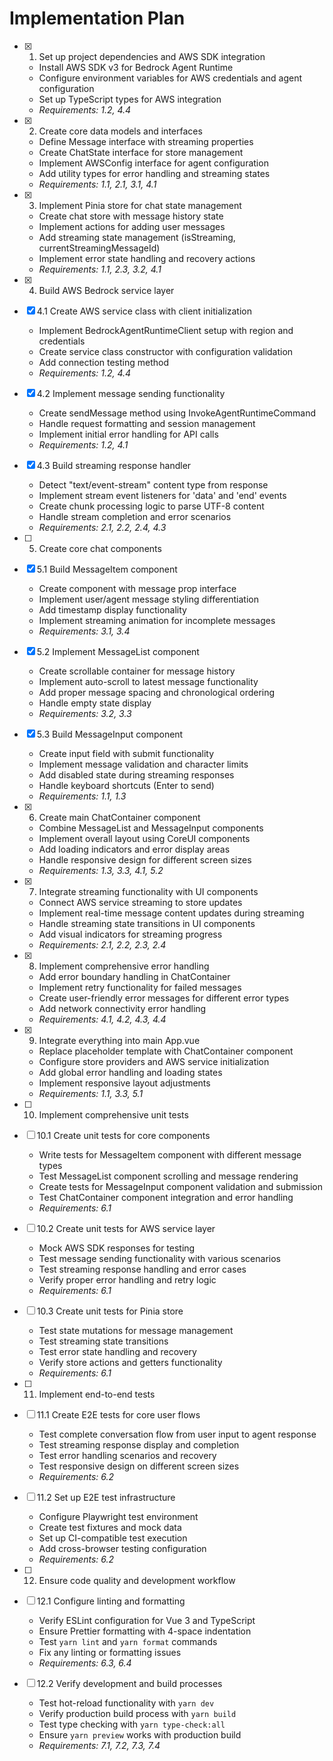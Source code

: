 # Implementation Plan

- [x]   1. Set up project dependencies and AWS SDK integration

    - Install AWS SDK v3 for Bedrock Agent Runtime
    - Configure environment variables for AWS credentials and agent configuration
    - Set up TypeScript types for AWS integration
    - _Requirements: 1.2, 4.4_

- [x]   2. Create core data models and interfaces

    - Define Message interface with streaming properties
    - Create ChatState interface for store management
    - Implement AWSConfig interface for agent configuration
    - Add utility types for error handling and streaming states
    - _Requirements: 1.1, 2.1, 3.1, 4.1_

- [x]   3. Implement Pinia store for chat state management

    - Create chat store with message history state
    - Implement actions for adding user messages
    - Add streaming state management (isStreaming, currentStreamingMessageId)
    - Implement error state handling and recovery actions
    - _Requirements: 1.1, 2.3, 3.2, 4.1_

- [x]   4. Build AWS Bedrock service layer

- [x] 4.1 Create AWS service class with client initialization

    - Implement BedrockAgentRuntimeClient setup with region and credentials
    - Create service class constructor with configuration validation
    - Add connection testing method
    - _Requirements: 1.2, 4.4_

- [x] 4.2 Implement message sending functionality

    - Create sendMessage method using InvokeAgentRuntimeCommand
    - Handle request formatting and session management
    - Implement initial error handling for API calls
    - _Requirements: 1.2, 4.1_

- [x] 4.3 Build streaming response handler

    - Detect "text/event-stream" content type from response
    - Implement stream event listeners for 'data' and 'end' events
    - Create chunk processing logic to parse UTF-8 content
    - Handle stream completion and error scenarios
    - _Requirements: 2.1, 2.2, 2.4, 4.3_

- [ ]   5. Create core chat components
- [x] 5.1 Build MessageItem component

    - Create component with message prop interface
    - Implement user/agent message styling differentiation
    - Add timestamp display functionality
    - Implement streaming animation for incomplete messages
    - _Requirements: 3.1, 3.4_

- [x] 5.2 Implement MessageList component

    - Create scrollable container for message history
    - Implement auto-scroll to latest message functionality
    - Add proper message spacing and chronological ordering
    - Handle empty state display
    - _Requirements: 3.2, 3.3_

- [x] 5.3 Build MessageInput component

    - Create input field with submit functionality
    - Implement message validation and character limits
    - Add disabled state during streaming responses
    - Handle keyboard shortcuts (Enter to send)
    - _Requirements: 1.1, 1.3_

- [x]   6. Create main ChatContainer component

    - Combine MessageList and MessageInput components
    - Implement overall layout using CoreUI components
    - Add loading indicators and error display areas
    - Handle responsive design for different screen sizes
    - _Requirements: 1.3, 3.3, 4.1, 5.2_

- [x]   7. Integrate streaming functionality with UI components

    - Connect AWS service streaming to store updates
    - Implement real-time message content updates during streaming
    - Handle streaming state transitions in UI components
    - Add visual indicators for streaming progress
    - _Requirements: 2.1, 2.2, 2.3, 2.4_

- [x]   8. Implement comprehensive error handling

    - Add error boundary handling in ChatContainer
    - Implement retry functionality for failed messages
    - Create user-friendly error messages for different error types
    - Add network connectivity error handling
    - _Requirements: 4.1, 4.2, 4.3, 4.4_

- [x]   9. Integrate everything into main App.vue

    - Replace placeholder template with ChatContainer component
    - Configure store providers and AWS service initialization
    - Add global error handling and loading states
    - Implement responsive layout adjustments
    - _Requirements: 1.1, 3.3, 5.1_

- [ ]   10. Implement comprehensive unit tests
- [ ] 10.1 Create unit tests for core components

    - Write tests for MessageItem component with different message types
    - Test MessageList component scrolling and message rendering
    - Create tests for MessageInput component validation and submission
    - Test ChatContainer component integration and error handling
    - _Requirements: 6.1_

- [ ] 10.2 Create unit tests for AWS service layer

    - Mock AWS SDK responses for testing
    - Test message sending functionality with various scenarios
    - Test streaming response handling and error cases
    - Verify proper error handling and retry logic
    - _Requirements: 6.1_

- [ ] 10.3 Create unit tests for Pinia store

    - Test state mutations for message management
    - Test streaming state transitions
    - Test error state handling and recovery
    - Verify store actions and getters functionality
    - _Requirements: 6.1_

- [ ]   11. Implement end-to-end tests
- [ ] 11.1 Create E2E tests for core user flows

    - Test complete conversation flow from user input to agent response
    - Test streaming response display and completion
    - Test error handling scenarios and recovery
    - Test responsive design on different screen sizes
    - _Requirements: 6.2_

- [ ] 11.2 Set up E2E test infrastructure

    - Configure Playwright test environment
    - Create test fixtures and mock data
    - Set up CI-compatible test execution
    - Add cross-browser testing configuration
    - _Requirements: 6.2_

- [ ]   12. Ensure code quality and development workflow
- [ ] 12.1 Configure linting and formatting

    - Verify ESLint configuration for Vue 3 and TypeScript
    - Ensure Prettier formatting with 4-space indentation
    - Test `yarn lint` and `yarn format` commands
    - Fix any linting or formatting issues
    - _Requirements: 6.3, 6.4_

- [ ] 12.2 Verify development and build processes
    - Test hot-reload functionality with `yarn dev`
    - Verify production build process with `yarn build`
    - Test type checking with `yarn type-check:all`
    - Ensure `yarn preview` works with production build
    - _Requirements: 7.1, 7.2, 7.3, 7.4_
